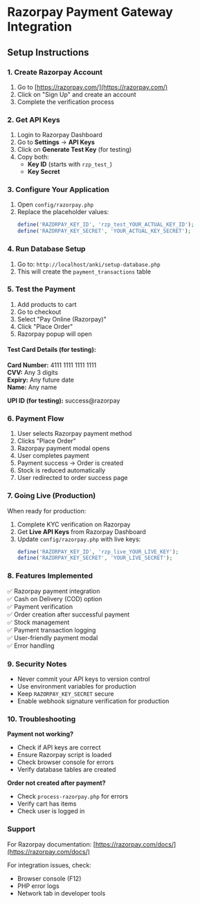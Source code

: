 # Razorpay Payment Gateway Integration

## Setup Instructions

### 1. Create Razorpay Account

1. Go to [https://razorpay.com/](https://razorpay.com/)
2. Click on "Sign Up" and create an account
3. Complete the verification process

### 2. Get API Keys

1. Login to Razorpay Dashboard
2. Go to **Settings** → **API Keys**
3. Click on **Generate Test Key** (for testing)
4. Copy both:
   - **Key ID** (starts with `rzp_test_`)
   - **Key Secret**

### 3. Configure Your Application

1. Open `config/razorpay.php`
2. Replace the placeholder values:
   ```php
   define('RAZORPAY_KEY_ID', 'rzp_test_YOUR_ACTUAL_KEY_ID');
   define('RAZORPAY_KEY_SECRET', 'YOUR_ACTUAL_KEY_SECRET');
   ```

### 4. Run Database Setup

1. Go to: `http://localhost/anki/setup-database.php`
2. This will create the `payment_transactions` table

### 5. Test the Payment

1. Add products to cart
2. Go to checkout
3. Select "Pay Online (Razorpay)"
4. Click "Place Order"
5. Razorpay popup will open

#### Test Card Details (for testing):

**Card Number:** 4111 1111 1111 1111  
**CVV:** Any 3 digits  
**Expiry:** Any future date  
**Name:** Any name

**UPI ID (for testing):** success@razorpay

### 6. Payment Flow

1. User selects Razorpay payment method
2. Clicks "Place Order"
3. Razorpay payment modal opens
4. User completes payment
5. Payment success → Order is created
6. Stock is reduced automatically
7. User redirected to order success page

### 7. Going Live (Production)

When ready for production:

1. Complete KYC verification on Razorpay
2. Get **Live API Keys** from Razorpay Dashboard
3. Update `config/razorpay.php` with live keys:
   ```php
   define('RAZORPAY_KEY_ID', 'rzp_live_YOUR_LIVE_KEY');
   define('RAZORPAY_KEY_SECRET', 'YOUR_LIVE_SECRET');
   ```

### 8. Features Implemented

✅ Razorpay payment integration  
✅ Cash on Delivery (COD) option  
✅ Payment verification  
✅ Order creation after successful payment  
✅ Stock management  
✅ Payment transaction logging  
✅ User-friendly payment modal  
✅ Error handling  

### 9. Security Notes

- Never commit your API keys to version control
- Use environment variables for production
- Keep `RAZORPAY_KEY_SECRET` secure
- Enable webhook signature verification for production

### 10. Troubleshooting

**Payment not working?**
- Check if API keys are correct
- Ensure Razorpay script is loaded
- Check browser console for errors
- Verify database tables are created

**Order not created after payment?**
- Check `process-razorpay.php` for errors
- Verify cart has items
- Check user is logged in

### Support

For Razorpay documentation: [https://razorpay.com/docs/](https://razorpay.com/docs/)

For integration issues, check:
- Browser console (F12)
- PHP error logs
- Network tab in developer tools

